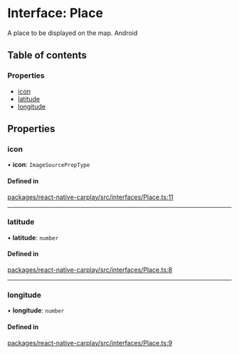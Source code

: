 # Interface: Place

A place to be displayed on the map.
 Android

## Table of contents

### Properties

- [icon](/docs/Place.md#icon)
- [latitude](/docs/Place.md#latitude)
- [longitude](/docs/Place.md#longitude)

## Properties

### icon

• **icon**: `ImageSourcePropType`

#### Defined in

[packages/react-native-carplay/src/interfaces/Place.ts:11](https://github.com/birkir/react-native-carplay/blob/2f9bd9c/packages/react-native-carplay/src/interfaces/Place.ts#L11)

___

### latitude

• **latitude**: `number`

#### Defined in

[packages/react-native-carplay/src/interfaces/Place.ts:8](https://github.com/birkir/react-native-carplay/blob/2f9bd9c/packages/react-native-carplay/src/interfaces/Place.ts#L8)

___

### longitude

• **longitude**: `number`

#### Defined in

[packages/react-native-carplay/src/interfaces/Place.ts:9](https://github.com/birkir/react-native-carplay/blob/2f9bd9c/packages/react-native-carplay/src/interfaces/Place.ts#L9)
